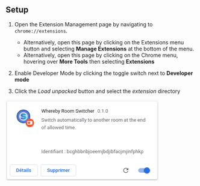 ## Setup

1. Open the Extension Management page by navigating to `chrome://extensions`.

   - Alternatively, open this page by clicking on the Extensions menu button and selecting **Manage Extensions** at the bottom of the menu.
   - Alternatively, open this page by clicking on the Chrome menu, hovering over **More Tools** then selecting **Extensions**

2. Enable Developer Mode by clicking the toggle switch next to **Developer mode**
3. Click the _Load unpacked_ button and select the _extension_ directory

![screen shot](./chrome-extension.png?raw=true)
